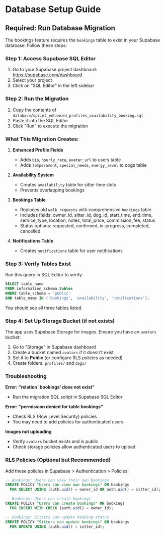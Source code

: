 # Database Setup Guide

## Required: Run Database Migration

The bookings feature requires the `bookings` table to exist in your Supabase database. Follow these steps:

### Step 1: Access Supabase SQL Editor

1. Go to your Supabase project dashboard: https://supabase.com/dashboard
2. Select your project
3. Click on "SQL Editor" in the left sidebar

### Step 2: Run the Migration

1. Copy the contents of `database/sprint_enhanced_profiles_availability_booking.sql`
2. Paste it into the SQL Editor
3. Click "Run" to execute the migration

### What This Migration Creates:

1. **Enhanced Profile Fields**
   - Adds `bio`, `hourly_rate`, `avatar_url` to users table
   - Adds `temperament`, `special_needs`, `energy_level` to dogs table

2. **Availability System**
   - Creates `availability` table for sitter time slots
   - Prevents overlapping bookings

3. **Bookings Table**
   - Replaces old `walk_requests` with comprehensive `bookings` table
   - Includes fields: owner_id, sitter_id, dog_id, start_time, end_time, service_type, location, notes, total_price, commission_fee, status
   - Status options: requested, confirmed, in-progress, completed, cancelled

4. **Notifications Table**
   - Creates `notifications` table for user notifications

### Step 3: Verify Tables Exist

Run this query in SQL Editor to verify:

```sql
SELECT table_name 
FROM information_schema.tables 
WHERE table_schema = 'public' 
AND table_name IN ('bookings', 'availability', 'notifications');
```

You should see all three tables listed.

### Step 4: Set Up Storage Bucket (if not exists)

The app uses Supabase Storage for images. Ensure you have an `avatars` bucket:

1. Go to "Storage" in Supabase dashboard
2. Create a bucket named `avatars` if it doesn't exist
3. Set it to **Public** (or configure RLS policies as needed)
4. Create folders: `profiles/` and `dogs/`

### Troubleshooting

**Error: "relation 'bookings' does not exist"**
- Run the migration SQL script in Supabase SQL Editor

**Error: "permission denied for table bookings"**
- Check RLS (Row Level Security) policies
- You may need to add policies for authenticated users

**Images not uploading**
- Verify `avatars` bucket exists and is public
- Check storage policies allow authenticated users to upload

### RLS Policies (Optional but Recommended)

Add these policies in Supabase > Authentication > Policies:

```sql
-- Bookings: Users can view their own bookings
CREATE POLICY "Users can view own bookings" ON bookings
  FOR SELECT USING (auth.uid() = owner_id OR auth.uid() = sitter_id);

-- Bookings: Users can create bookings
CREATE POLICY "Users can create bookings" ON bookings
  FOR INSERT WITH CHECK (auth.uid() = owner_id);

-- Bookings: Sitters can update booking status
CREATE POLICY "Sitters can update bookings" ON bookings
  FOR UPDATE USING (auth.uid() = sitter_id);
```
